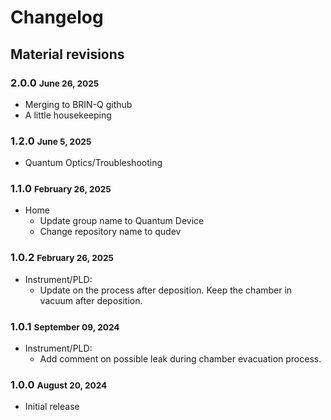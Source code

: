 # Changelog

## Material revisions

### 2.0.0 <small>June 26, 2025</small>
- Merging to BRIN-Q github
- A little housekeeping

### 1.2.0 <small>June 5, 2025</small>
- Quantum Optics/Troubleshooting

### 1.1.0 <small>February 26, 2025</small>
- Home
  - Update group name to Quantum Device
  - Change repository name to qudev

### 1.0.2 <small>February 26, 2025</small>

- Instrument/PLD:
  - Update on the process after deposition. Keep the chamber in vacuum after deposition.

### 1.0.1 <small>September 09, 2024</small>

- Instrument/PLD:
  - Add comment on possible leak during chamber evacuation process.

### 1.0.0 <small>August 20, 2024</small>

- Initial release


